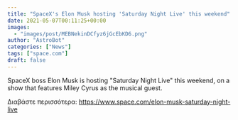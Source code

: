 ```yaml
---
title: "SpaceX's Elon Musk hosting 'Saturday Night Live' this weekend"
date: 2021-05-07T00:11:25+00:00
images:
  - "images/post/MEBNekinDCfyz6jGcEbKD6.png"
author: "AstroBot"
categories: ["News"]
tags: ["space.com"]
draft: false
---
```


SpaceX boss Elon Musk is hosting "Saturday Night Live" this weekend, on a show that features Miley Cyrus as the musical guest. 

Διαβάστε περισσότερα: https://www.space.com/elon-musk-saturday-night-live
